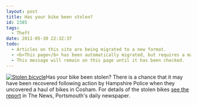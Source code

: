 ```yaml
---
layout: post
title: Has your bike been stolen?
id: 2385
tags:
  - Theft
date: 2011-05-30 22:32:37
todo:
  - Articles on this site are being migrated to a new format.
  - <b>This page</b> has been automatically migrated, but requires a manual check-&amp;-tune to ensure the format and links all work as expected.
  - This message will remain on this page until it has been checked.
---
```


[![Stolen bicycle](http://www.pompeybug.co.uk/wp-content/uploads/2011/05/stolen-bicycle.jpg "Stolen bicycle")](http://www.pompeybug.co.uk/wp-content/uploads/2011/05/stolen-bicycle.jpg)Has your bike been stolen? There is a chance that it may have been recovered following action by Hampshire Police when they uncovered a haul of bikes in Cosham. For details of the stolen bikes [see the report](http://www.portsmouth.co.uk/news/local/east-hampshire/could_your_bike_be_among_haul_seized_by_police_1_2720530 "Could your bike be among haul seized by police?") in The News, Portsmouth's daily newspaper.